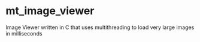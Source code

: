 # mt_image_viewer
Image Viewer written in C that uses multithreading to load very large images in milliseconds
